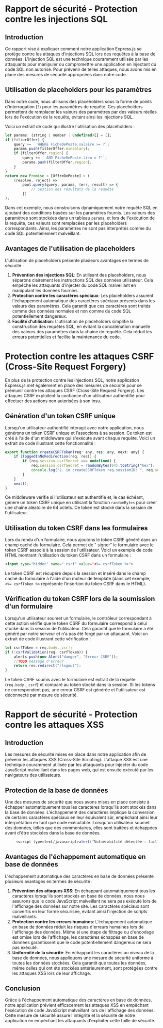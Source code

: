 # Rapport de sécurité - Protection contre les injections SQL

## Introduction

Ce rapport vise à expliquer comment notre application Express.js se protège contre les attaques d'injections SQL lors
des requêtes à la base de données. L'injection SQL est une technique couramment utilisée par les attaquants pour
manipuler ou compromettre une application en injectant du code SQL non autorisé. Pour prévenir de telles attaques, nous
avons mis en place des mesures de sécurité appropriées dans notre code.

## Utilisation de placeholders pour les paramètres

Dans notre code, nous utilisons des placeholders sous la forme de points d'interrogation (`?`) pour les paramètres de
requête. Ces placeholders permettent de remplacer les valeurs des paramètres par des valeurs réelles lors de l'exécution
de la requête, évitant ainsi les injections SQL.

Voici un extrait de code qui illustre l'utilisation des placeholders :

```javascript
let params: (string | number | undefined)[] = [];
if (filterOffer) {
    query += ` WHERE FicheDePoste.salaire >= ?`;
    params.push(filterOffer.minSalary);
    if (filterOffer.region) {
        query += ` AND FicheDePoste.lieu = ?'`;
        params.push(filterOffer.region);
    }
}
return new Promise < [OffreDePoste] > (
    (resolve, reject) =>
        pool.query(query, params, (err, result) => {
            // Gestion des résultats de la requête
        })
);
```

Dans cet exemple, nous construisons dynamiquement notre requête SQL en ajoutant des conditions basées sur les paramètres
fournis. Les valeurs des paramètres sont stockées dans un tableau `params`, et lors de l'exécution de la requête, ces
valeurs sont remplacées par les placeholders correspondants. Ainsi, les paramètres ne sont pas interprétés comme du code
SQL potentiellement malveillant.

## Avantages de l'utilisation de placeholders

L'utilisation de placeholders présente plusieurs avantages en termes de sécurité :

1. **Prévention des injections SQL**: En utilisant des placeholders, nous séparons clairement les instructions SQL des
   données utilisateur. Cela empêche les attaquants d'injecter du code SQL malveillant en manipulant les données
   fournies.
2. **Protection contre les caractères spéciaux**: Les placeholders assurent l'échappement automatique des caractères
   spéciaux présents dans les valeurs des paramètres. Cela garantit que ces caractères sont traités comme des données
   normales et non comme du code SQL potentiellement dangereux.
3. **Facilité d'utilisation**: L'utilisation de placeholders simplifie la construction des requêtes SQL, en évitant la
   concaténation manuelle des valeurs des paramètres dans la chaîne de requête. Cela réduit les erreurs potentielles et
   facilite la maintenance du code.

# Protection contre les attaques CSRF (Cross-Site Request Forgery)

En plus de la protection contre les injections SQL, notre application Express.js met également en place des mesures de
sécurité pour se prémunir contre les attaques CSRF (Cross-Site Request Forgery). Les attaques CSRF exploitent la
confiance d'un utilisateur authentifié pour effectuer des actions non autorisées à son insu.

## Génération d'un token CSRF unique

Lorsqu'un utilisateur authentifié interagit avec notre application, nous générons un token CSRF unique et l'associons à
sa session. Ce token est créé à l'aide d'un middleware qui s'exécute avant chaque requête. Voici un extrait de code
illustrant cette fonctionnalité :

```javascript
export function createCSRFToken(req: any, res: any, next: any) {
    if (loggedInNoRedirection(req, res)) {
        if (req.session.csrfSecret === undefined) {
            req.session.csrfSecret = randomBytes(64).toString("hex");
            console.log("2. in createCSRFToken req.sessionID: ", req.sessionID);
        }
    }
    next();
}
```

Ce middleware vérifie si l'utilisateur est authentifié et, le cas échéant, génère un token CSRF unique en utilisant la
fonction `randomBytes` pour créer une chaîne aléatoire de 64 octets. Ce token est stocké dans la session de
l'utilisateur.

## Utilisation du token CSRF dans les formulaires

Lors du rendu d'un formulaire, nous ajoutons le token CSRF généré dans un champ caché du formulaire. Cela permet de "
signer" le formulaire avec le token CSRF associé à la session de l'utilisateur. Voici un exemple de code HTML montrant
l'utilisation du token CSRF dans un formulaire :

```html
<input type="hidden" name="_csrf" value="<%= csrfToken %>">
```

Le token CSRF est récupéré depuis la session et inséré dans le champ caché du formulaire à l'aide d'un moteur de
template (dans cet exemple, `<%= csrfToken %>` représente l'insertion du token CSRF dans le HTML).

## Vérification du token CSRF lors de la soumission d'un formulaire

Lorsqu'un utilisateur soumet un formulaire, le contrôleur correspondant à cette action vérifie que le token CSRF du
formulaire correspond à celui stocké dans la session de l'utilisateur. Cela garantit que le formulaire a été généré par
notre serveur et n'a pas été forgé par un attaquant. Voici un extrait de code illustrant cette vérification :

```javascript
let csrfToken = req.body._csrf;
if (!csrfValidation(req, csrfToken)) {
    alerts.push(new Alert("danger", "Erreur CSRF"));
    //TODO message d'erreur
    return res.redirect("/logout");
}
```

Le token CSRF soumis avec le formulaire est extrait de la requête (`req.body._csrf`) et comparé au token stocké dans la
session. Si les tokens ne correspondent pas, une erreur CSRF est générée et l'utilisateur est déconnecté par mesure de
sécurité.

# Rapport de sécurité - Protection contre les attaques XSS

## Introduction

Les mesures de sécurité mises en place dans notre application afin de prévenir les attaques XSS (Cross-Site Scripting).
L'attaque XSS est une technique couramment utilisée par les attaquants pour injecter du code JavaScript malveillant dans
les pages web, qui est ensuite exécuté par les navigateurs des utilisateurs.

## Protection de la base de données

Une des mesures de sécurité que nous avons mises en place consiste à échapper automatiquement tous les caractères
lorsqu'ils sont stockés dans la base de données. L'échappement des caractères implique la conversion de certains
caractères spéciaux en leur équivalent sûr, empêchant ainsi leur interprétation en tant que code exécutable. Lorsqu'un
utilisateur soumet des données, telles que des commentaires, elles sont traitées et échappées avant d'être stockées dans
la base de données.

```javascript
     <script type=text/javascript>alert(‘Vulnérabilité détectée : faille XSS’) ;</script>
```

## Avantages de l'échappement automatique en base de données

L'échappement automatique des caractères en base de données présente plusieurs avantages en termes de sécurité :

1. **Prévention des attaques XSS**: En échappant automatiquement tous les caractères lorsqu'ils sont stockés en base de
   données, nous nous assurons que le code JavaScript malveillant ne sera pas exécuté lors de l'affichage des données
   sur notre site. Les caractères spéciaux sont convertis en leur forme sécurisée, évitant ainsi l'injection de scripts
   malveillants.
2. **Protection contre les erreurs humaines**: L'échappement automatique en base de données réduit les risques d'erreurs
   humaines lors de l'affichage des données. Même si une étape de filtrage ou d'encodage est omise lors de l'affichage,
   les caractères échappés en base de données garantissent que le code potentiellement dangereux ne sera pas exécuté.
3. **Uniformité de la sécurité**: En échappant les caractères au niveau de la base de données, nous appliquons une
   mesure de sécurité uniforme à toutes les données stockées. Cela garantit que toutes les données, même celles qui ont
   été stockées antérieurement, sont protégées contre les attaques XSS lors de leur affichage.

## Conclusion

Grâce à l'échappement automatique des caractères en base de données, notre application prévient efficacement les
attaques XSS en empêchant l'exécution de code JavaScript malveillant lors de l'affichage des données. Cette mesure de
sécurité assure l'intégrité et la sécurité de notre application en empêchant les attaquants d'exploiter cette faille de
sécurité.
